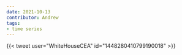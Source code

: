 ```yaml
---
date: 2021-10-13
contributor: Andrew
tags:
- time series
---
```


{{< tweet user="WhiteHouseCEA" id="1448280410799190018" >}}
